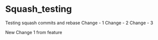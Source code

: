 # Squash_testing
Testing squash commits and rebase
Change - 1
Change - 2
Change - 3

New Change 1 from feature
